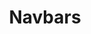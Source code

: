 ---
title: Navbars
version: 0.1
badge: 'Version 0.1'
createdAt: "2020-10-14"
updatedAt: "2020-10-14" 
description: ''
position: 107
category: 'Components'
---